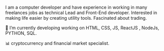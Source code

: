I am a computer developer and have experience in working in many freelances jobs as technical Lead and Front-End developer. Interested in making life easier by creating utility tools. Fascinated about trading.



🔭 I’m currently developing working on HTML, CSS, JS, ReactJS , NodeJs, PYTHON, SQL.

📊 cryptocurrency and financial market specialist.


